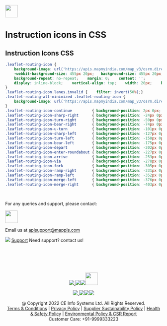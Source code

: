 [<img src="https://about.mappls.com/about/images/MAPPLS-MapmyIndia-logo.png" height="40"/> </p>](https://about.mappls.com/api/)

# Instruction icons in CSS

## Instruction Icons CSS
```css
.leaflet-routing-icon {
    background-image: url('https://apis.mapmyindia.com/map_v3/osrm.directions.icons.color.svg');
    -webkit-background-size: 455px 20px;   background-size: 455px 20px;
    background-repeat: no-repeat;    margin: 0;    content: '';
    display: inline-block;    vertical-align: top;    width: 20px;    height: 20px;
}
.leaflet-routing-icon.lanes.invalid {    filter: invert(50%);}
.leaflet-routing-alt-minimized .leaflet-routing-icon {
    background-image: url('https://apis.mapmyindia.com/map_v3/osrm.directions.icons.color.svg');
}
.leaflet-routing-icon-continue         { background-position: 2px 0px; }
.leaflet-routing-icon-sharp-right      { background-position: -24px 0px; }
.leaflet-routing-icon-turn-right       { background-position: -50px 0px; }
.leaflet-routing-icon-bear-right       { background-position: -74px 0px; }
.leaflet-routing-icon-u-turn           { background-position: -101px 0px; }
.leaflet-routing-icon-sharp-left       { background-position: -127px 0px; }
.leaflet-routing-icon-turn-left        { background-position: -150px 0px; }
.leaflet-routing-icon-bear-left        { background-position: -175px 0px; }
.leaflet-routing-icon-depart           { background-position: -202px 0px; }
.leaflet-routing-icon-enter-roundabout { background-position: -227px 0px; }
.leaflet-routing-icon-arrive           { background-position: -253px 0px; }
.leaflet-routing-icon-via              { background-position: -278px 0px; }
.leaflet-routing-icon-fork             { background-position: -305px 0px; }
.leaflet-routing-icon-ramp-right       { background-position: -331px 0px; }
.leaflet-routing-icon-ramp-left        { background-position: -352px 0px; }
.leaflet-routing-icon-merge-left       { background-position: -376px 0px; }
.leaflet-routing-icon-merge-right      { background-position: -403px 0px; }
```

<br>

For any queries and support, please contact: 

[<img src="https://about.mappls.com/images/mappls-logo.svg" height="40"/> </p>](https://about.mappls.com/api/)
Email us at [apisupport@mappls.com](mailto:apisupport@mappls.com)


![](https://www.mapmyindia.com/api/img/icons/support.png)
[Support](https://about.mappls.com/contact/)
Need support? contact us!

<br></br>
<br></br>

[<p align="center"> <img src="https://www.mapmyindia.com/api/img/icons/stack-overflow.png"/> ](https://stackoverflow.com/questions/tagged/mappls-api)[![](https://www.mapmyindia.com/api/img/icons/blog.png)](https://about.mappls.com/blog/)[![](https://www.mapmyindia.com/api/img/icons/gethub.png)](https://github.com/Mappls-api)[<img src="https://mmi-api-team.s3.ap-south-1.amazonaws.com/API-Team/npm-logo.one-third%5B1%5D.png" height="40"/> </p>](https://www.npmjs.com/org/mapmyindia) 



[<p align="center"> <img src="https://www.mapmyindia.com/june-newsletter/icon4.png"/> ](https://www.facebook.com/Mapplsofficial)[![](https://www.mapmyindia.com/june-newsletter/icon2.png)](https://twitter.com/mappls)[![](https://www.mapmyindia.com/newsletter/2017/aug/llinkedin.png)](https://www.linkedin.com/company/mappls/)[![](https://www.mapmyindia.com/june-newsletter/icon3.png)](https://www.youtube.com/channel/UCAWvWsh-dZLLeUU7_J9HiOA)




<div align="center">@ Copyright 2022 CE Info Systems Ltd. All Rights Reserved.</div>

<div align="center"> <a href="https://about.mappls.com/api/terms-&-conditions">Terms & Conditions</a> | <a href="https://about.mappls.com/about/privacy-policy">Privacy Policy</a> | <a href="https://about.mappls.com/pdf/mapmyIndia-sustainability-policy-healt-labour-rules-supplir-sustainability.pdf">Supplier Sustainability Policy</a> | <a href="https://about.mappls.com/pdf/Health-Safety-Management.pdf">Health & Safety Policy</a> | <a href="https://about.mappls.com/pdf/Environment-Sustainability-Policy-CSR-Report.pdf">Environmental Policy & CSR Report</a>

<div align="center">Customer Care: +91-9999333223</div>